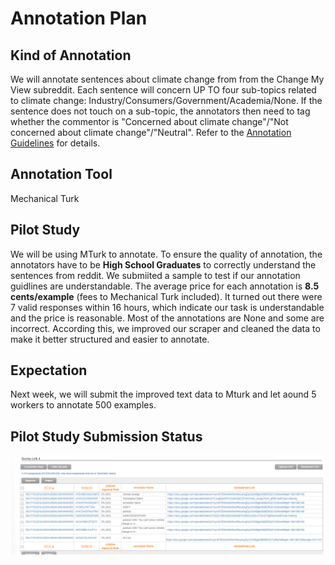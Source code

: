 # Annotation Plan #

## Kind of Annotation ##
We will annotate sentences about climate change from from the Change My View subreddit. Each sentence will concern UP TO four sub-topics related to climate change: Industry/Consumers/Government/Academia/None. If the sentence does not touch on a sub-topic, the annotators then need to tag whether the commentor is "Concerned about climate change"/"Not concerned about climate change"/"Neutral". Refer to the [Annotation Guidelines](https://github.ubc.ca/tshibano/COLX_523_Group7/blob/master/milestone2/annotation_guidelines.md) for details.

## Annotation Tool ##
Mechanical Turk

## Pilot Study ##
We will be using MTurk to annotate. To ensure the quality of annotation, the annotators have to be **High School Graduates** to correctly understand the sentences from reddit. We submiited a sample to test if our annotation guidlines are understandable. The average price for each annotation is **8.5 cents/example** (fees to Mechanical Turk included). It turned out there were 7 valid responses within 16 hours, which indicate our task is understandable and the price is reasonable. Most of the annotations are None and some are incorrect. According this, we improved our scraper and cleaned the data to make it better structured and easier to annotate.
 
## Expectation ##
Next week, we will submit the improved text data to Mturk and let aound 5 workers to annotate 500 examples.


## Pilot Study Submission Status ##
<p align="center">
<img src="surveyresult.png" alt="surveyresult" width="500"/ >
</p>
